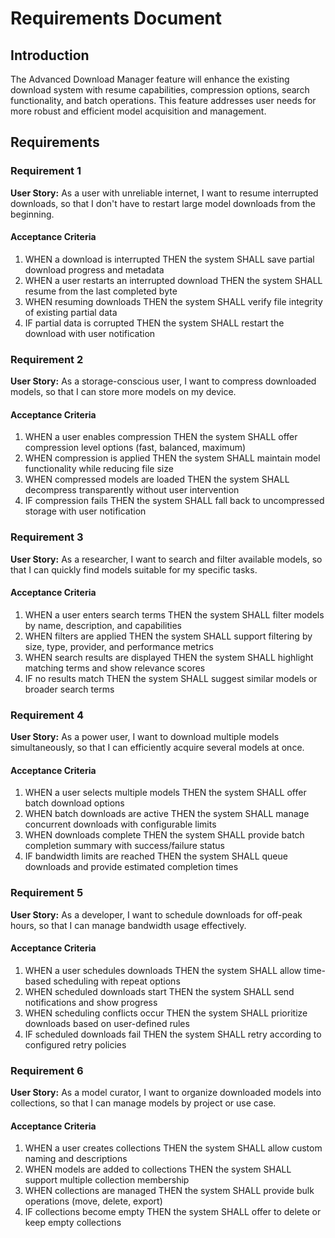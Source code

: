 # Requirements Document

## Introduction

The Advanced Download Manager feature will enhance the existing download system with resume capabilities, compression options, search functionality, and batch operations. This feature addresses user needs for more robust and efficient model acquisition and management.

## Requirements

### Requirement 1

**User Story:** As a user with unreliable internet, I want to resume interrupted downloads, so that I don't have to restart large model downloads from the beginning.

#### Acceptance Criteria

1. WHEN a download is interrupted THEN the system SHALL save partial download progress and metadata
2. WHEN a user restarts an interrupted download THEN the system SHALL resume from the last completed byte
3. WHEN resuming downloads THEN the system SHALL verify file integrity of existing partial data
4. IF partial data is corrupted THEN the system SHALL restart the download with user notification

### Requirement 2

**User Story:** As a storage-conscious user, I want to compress downloaded models, so that I can store more models on my device.

#### Acceptance Criteria

1. WHEN a user enables compression THEN the system SHALL offer compression level options (fast, balanced, maximum)
2. WHEN compression is applied THEN the system SHALL maintain model functionality while reducing file size
3. WHEN compressed models are loaded THEN the system SHALL decompress transparently without user intervention
4. IF compression fails THEN the system SHALL fall back to uncompressed storage with user notification

### Requirement 3

**User Story:** As a researcher, I want to search and filter available models, so that I can quickly find models suitable for my specific tasks.

#### Acceptance Criteria

1. WHEN a user enters search terms THEN the system SHALL filter models by name, description, and capabilities
2. WHEN filters are applied THEN the system SHALL support filtering by size, type, provider, and performance metrics
3. WHEN search results are displayed THEN the system SHALL highlight matching terms and show relevance scores
4. IF no results match THEN the system SHALL suggest similar models or broader search terms

### Requirement 4

**User Story:** As a power user, I want to download multiple models simultaneously, so that I can efficiently acquire several models at once.

#### Acceptance Criteria

1. WHEN a user selects multiple models THEN the system SHALL offer batch download options
2. WHEN batch downloads are active THEN the system SHALL manage concurrent downloads with configurable limits
3. WHEN downloads complete THEN the system SHALL provide batch completion summary with success/failure status
4. IF bandwidth limits are reached THEN the system SHALL queue downloads and provide estimated completion times

### Requirement 5

**User Story:** As a developer, I want to schedule downloads for off-peak hours, so that I can manage bandwidth usage effectively.

#### Acceptance Criteria

1. WHEN a user schedules downloads THEN the system SHALL allow time-based scheduling with repeat options
2. WHEN scheduled downloads start THEN the system SHALL send notifications and show progress
3. WHEN scheduling conflicts occur THEN the system SHALL prioritize downloads based on user-defined rules
4. IF scheduled downloads fail THEN the system SHALL retry according to configured retry policies

### Requirement 6

**User Story:** As a model curator, I want to organize downloaded models into collections, so that I can manage models by project or use case.

#### Acceptance Criteria

1. WHEN a user creates collections THEN the system SHALL allow custom naming and descriptions
2. WHEN models are added to collections THEN the system SHALL support multiple collection membership
3. WHEN collections are managed THEN the system SHALL provide bulk operations (move, delete, export)
4. IF collections become empty THEN the system SHALL offer to delete or keep empty collections